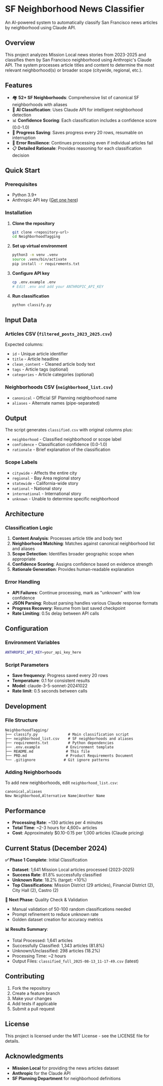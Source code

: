 # SF Neighborhood News Classifier

An AI-powered system to automatically classify San Francisco news articles by neighborhood using Claude API.

## Overview

This project analyzes Mission Local news stories from 2023-2025 and classifies them by San Francisco neighborhood using Anthropic's Claude API. The system processes article titles and content to determine the most relevant neighborhood(s) or broader scope (citywide, regional, etc.).

## Features

- 🏘️ **52+ SF Neighborhoods**: Comprehensive list of canonical SF neighborhoods with aliases
- 🤖 **AI Classification**: Uses Claude API for intelligent neighborhood detection
- 📊 **Confidence Scoring**: Each classification includes a confidence score (0.0-1.0)
- 💾 **Progress Saving**: Saves progress every 20 rows, resumable on interruption
- 🔄 **Error Resilience**: Continues processing even if individual articles fail
- 📋 **Detailed Rationale**: Provides reasoning for each classification decision

## Quick Start

### Prerequisites

- Python 3.9+
- Anthropic API key ([Get one here](https://console.anthropic.com/))

### Installation

1. **Clone the repository**
   ```bash
   git clone <repository-url>
   cd NeighborhoodTagging
   ```

2. **Set up virtual environment**
   ```bash
   python3 -m venv .venv
   source .venv/bin/activate
   pip install -r requirements.txt
   ```

3. **Configure API key**
   ```bash
   cp .env.example .env
   # Edit .env and add your ANTHROPIC_API_KEY
   ```

4. **Run classification**
   ```bash
   python classify.py
   ```

## Input Data

### Articles CSV (`filtered_posts_2023_2025.csv`)
Expected columns:
- `id` - Unique article identifier
- `title` - Article headline
- `clean_content` - Cleaned article body text
- `tags` - Article tags (optional)
- `categories` - Article categories (optional)

### Neighborhoods CSV (`neighborhood_list.csv`)
- `canonical` - Official SF Planning neighborhood name
- `aliases` - Alternate names (pipe-separated)

## Output

The script generates `classified.csv` with original columns plus:
- `neighborhood` - Classified neighborhood or scope label
- `confidence` - Classification confidence (0.0-1.0)
- `rationale` - Brief explanation of the classification

### Scope Labels
- `citywide` - Affects the entire city
- `regional` - Bay Area regional story
- `statewide` - California-wide story
- `national` - National story
- `international` - International story
- `unknown` - Unable to determine specific neighborhood

## Architecture

### Classification Logic
1. **Content Analysis**: Processes article title and body text
2. **Neighborhood Matching**: Matches against canonical neighborhood list and aliases
3. **Scope Detection**: Identifies broader geographic scope when appropriate
4. **Confidence Scoring**: Assigns confidence based on evidence strength
5. **Rationale Generation**: Provides human-readable explanation

### Error Handling
- **API Failures**: Continue processing, mark as "unknown" with low confidence
- **JSON Parsing**: Robust parsing handles various Claude response formats
- **Progress Recovery**: Resume from last saved checkpoint
- **Rate Limiting**: 0.5s delay between API calls

## Configuration

### Environment Variables
```bash
ANTHROPIC_API_KEY=your_api_key_here
```

### Script Parameters
- **Save frequency**: Progress saved every 20 rows
- **Temperature**: 0.1 for consistent results
- **Model**: claude-3-5-sonnet-20241022
- **Rate limit**: 0.5 seconds between calls

## Development

### File Structure
```
NeighborhoodTagging/
├── classify.py              # Main classification script
├── neighborhood_list.csv    # SF neighborhoods and aliases  
├── requirements.txt         # Python dependencies
├── .env.example            # Environment template
├── README.md               # This file
├── PRD.md                  # Product Requirements Document
└── .gitignore             # Git ignore patterns
```

### Adding Neighborhoods
To add new neighborhoods, edit `neighborhood_list.csv`:
```csv
canonical,aliases
New Neighborhood,Alternative Name|Another Name
```

## Performance

- **Processing Rate**: ~130 articles per 4 minutes
- **Total Time**: ~2-3 hours for 4,600+ articles
- **Cost**: Approximately $0.10-0.15 per 1,000 articles (Claude pricing)

## Current Status (December 2024)

**✅ Phase 1 Complete**: Initial Classification
- **Dataset**: 1,641 Mission Local articles processed (2023-2025)
- **Success Rate**: 81.8% successfully classified
- **Unknown Rate**: 18.2% (target: <10%)
- **Top Classifications**: Mission District (29 articles), Financial District (2), City Hall (2), Castro (2)

**🔄 Next Phase**: Quality Check & Validation
- Manual validation of 50-100 random classifications needed
- Prompt refinement to reduce unknown rate
- Golden dataset creation for accuracy metrics

**📊 Results Summary**:
- Total Processed: 1,641 articles
- Successfully Classified: 1,343 articles (81.8%)
- Unknown/Unclassified: 298 articles (18.2%)
- Processing Time: ~2 hours
- Output Files: `classified_full_2025-08-13_11-17-49.csv` (latest)

## Contributing

1. Fork the repository
2. Create a feature branch
3. Make your changes
4. Add tests if applicable
5. Submit a pull request

## License

This project is licensed under the MIT License - see the LICENSE file for details.

## Acknowledgments

- **Mission Local** for providing the news articles dataset
- **Anthropic** for the Claude API
- **SF Planning Department** for neighborhood definitions
